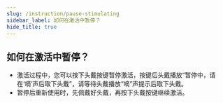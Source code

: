 ```yaml
---
slug: /instruction/pause-stimulating
sidebar_label: 如何在激活中暂停？
hide_title: true
---
```


## 如何在激活中暂停？

- 激活过程中，您可以按下头戴按键暂停激活，按键后头戴播放“暂停中，请在‘嘀’声后取下头戴”，请等待头戴播放“嘀”声提示后取下头戴。
- 暂停后重新使用时，先佩戴好头戴，再按下头戴按键继续激活。